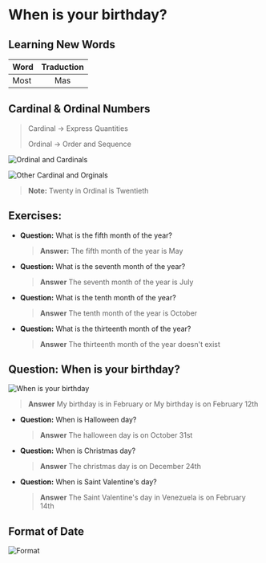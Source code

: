 # When is your birthday?

## Learning New Words 
| Word | Traduction |
| ---- | :--------: |
| Most |    Mas     |

## Cardinal & Ordinal Numbers
> Cardinal -> Express Quantities
>  
> Ordinal -> Order and Sequence

![Ordinal and Cardinals](https://cdn.document360.io/da52b302-22aa-4a71-9908-ba18e68ffee7/Images/Documentation/Cardinal%20and%20ordinal_numbers.jpg)

![Other Cardinal and Orginals](https://cdn.document360.io/da52b302-22aa-4a71-9908-ba18e68ffee7/Images/Documentation/e3bf6db6b41e4df4e1d6db832a6ec150YmrEOcKF3dADJuZ1-6.png)

> **Note:** Twenty in Ordinal is Twentieth

## Exercises: 
* **Question:** What is the fifth month of the year?
    >**Answer:** The fifth month of the year is May 

* **Question:** What is the seventh month of the year?
    >**Answer** The seventh month of the year is July

* **Question:** What is the tenth month of the year?
    >**Answer** The tenth month of the year is October

* **Question:** What is the thirteenth month of the year?
    >**Answer** The thirteenth month of the year doesn't exist

## Question: When is your birthday?

![When is your birthday](https://cdn.document360.io/da52b302-22aa-4a71-9908-ba18e68ffee7/Images/Documentation/month%20and%20day.jpg)

>**Answer** My birthday is in February or My birthday is on February 12th

* **Question:** When is Halloween day? 
    >**Answer** The halloween day is on October 31st

* **Question:** When is Christmas day? 
    >**Answer** The christmas day is on December 24th

* **Question:** When is Saint Valentine's day? 
    >**Answer** The Saint Valentine's day in Venezuela is on February 14th 

## Format of Date 
![Format](https://cdn.document360.io/da52b302-22aa-4a71-9908-ba18e68ffee7/Images/Documentation/Formato%20de%20fecha.jpg)
  